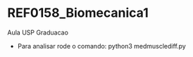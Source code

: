 # REF0158_Biomecanica1
Aula USP Graduacao

* Para analisar rode o comando:
python3 medmusclediff.py 
